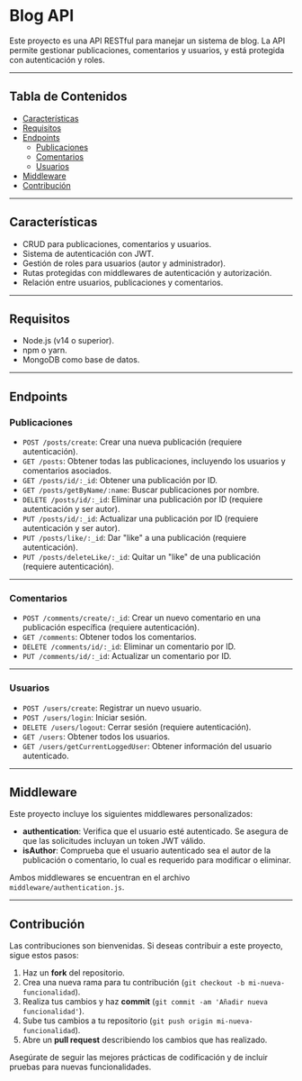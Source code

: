 # Blog API

Este proyecto es una API RESTful para manejar un sistema de blog. La API permite gestionar publicaciones, comentarios y usuarios, y está protegida con autenticación y roles.

---

## **Tabla de Contenidos**

- [Características](#características)
- [Requisitos](#requisitos)
- [Endpoints](#endpoints)
  - [Publicaciones](#publicaciones)
  - [Comentarios](#comentarios)
  - [Usuarios](#usuarios)
- [Middleware](#middleware)
- [Contribución](#contribución)

---

## **Características**

- CRUD para publicaciones, comentarios y usuarios.
- Sistema de autenticación con JWT.
- Gestión de roles para usuarios (autor y administrador).
- Rutas protegidas con middlewares de autenticación y autorización.
- Relación entre usuarios, publicaciones y comentarios.

---

## **Requisitos**

- Node.js (v14 o superior).
- npm o yarn.
- MongoDB como base de datos.

---

## **Endpoints**

### **Publicaciones**

- `POST /posts/create`: Crear una nueva publicación (requiere autenticación).
- `GET /posts`: Obtener todas las publicaciones, incluyendo los usuarios y comentarios asociados.
- `GET /posts/id/:_id`: Obtener una publicación por ID.
- `GET /posts/getByName/:name`: Buscar publicaciones por nombre.
- `DELETE /posts/id/:_id`: Eliminar una publicación por ID (requiere autenticación y ser autor).
- `PUT /posts/id/:_id`: Actualizar una publicación por ID (requiere autenticación y ser autor).
- `PUT /posts/like/:_id`: Dar "like" a una publicación (requiere autenticación).
- `PUT /posts/deleteLike/:_id`: Quitar un "like" de una publicación (requiere autenticación).

---

### **Comentarios**

- `POST /comments/create/:_id`: Crear un nuevo comentario en una publicación específica (requiere autenticación).
- `GET /comments`: Obtener todos los comentarios.
- `DELETE /comments/id/:_id`: Eliminar un comentario por ID.
- `PUT /comments/id/:_id`: Actualizar un comentario por ID.

---

### **Usuarios**

- `POST /users/create`: Registrar un nuevo usuario.
- `POST /users/login`: Iniciar sesión.
- `DELETE /users/logout`: Cerrar sesión (requiere autenticación).
- `GET /users`: Obtener todos los usuarios.
- `GET /users/getCurrentLoggedUser`: Obtener información del usuario autenticado.

---

## **Middleware**

Este proyecto incluye los siguientes middlewares personalizados:

- **authentication**: Verifica que el usuario esté autenticado. Se asegura de que las solicitudes incluyan un token JWT válido.
- **isAuthor**: Comprueba que el usuario autenticado sea el autor de la publicación o comentario, lo cual es requerido para modificar o eliminar.

Ambos middlewares se encuentran en el archivo `middleware/authentication.js`.

---

## **Contribución**

Las contribuciones son bienvenidas. Si deseas contribuir a este proyecto, sigue estos pasos:

1. Haz un **fork** del repositorio.
2. Crea una nueva rama para tu contribución (`git checkout -b mi-nueva-funcionalidad`).
3. Realiza tus cambios y haz **commit** (`git commit -am 'Añadir nueva funcionalidad'`).
4. Sube tus cambios a tu repositorio (`git push origin mi-nueva-funcionalidad`).
5. Abre un **pull request** describiendo los cambios que has realizado.

Asegúrate de seguir las mejores prácticas de codificación y de incluir pruebas para nuevas funcionalidades.
